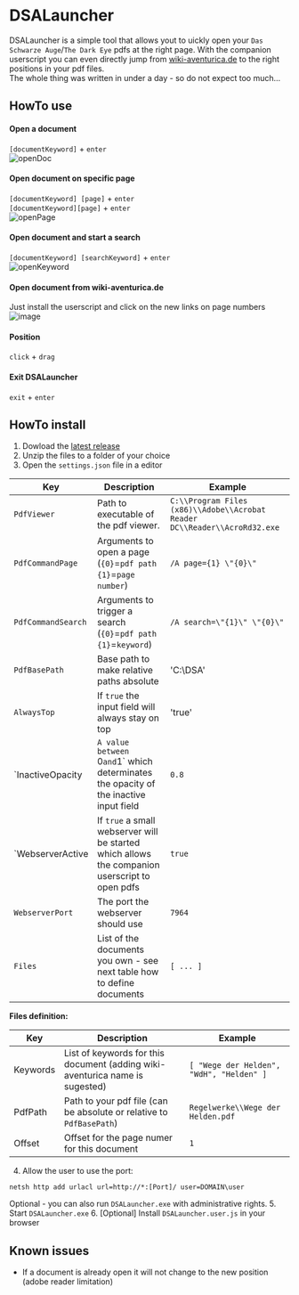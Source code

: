 # DSALauncher
DSALauncher is a simple tool that allows yout to uickly open your `Das Schwarze Auge`/`The Dark Eye` pdfs at the right page.
With the companion userscript you can even directly jump from [wiki-aventurica.de](https://wiki-aventurica.de) to the right positions in your pdf files.  
The whole thing was written in under a day - so do not expect too much...

## HowTo use
#### Open a document
`[documentKeyword]` + `enter`  
![openDoc](https://user-images.githubusercontent.com/5115160/44875183-b87f6600-ac9d-11e8-8694-e7ed7d8abe5f.png)


#### Open document on specific page
`[documentKeyword] [page]` + `enter`  
`[documentKeyword][page]` + `enter`  
![openPage](https://user-images.githubusercontent.com/5115160/44875236-e2388d00-ac9d-11e8-901c-310c46c6b6c7.png)

#### Open document and start a search
`[documentKeyword] [searchKeyword]` + `enter`  
![openKeyword](https://user-images.githubusercontent.com/5115160/44875298-10b66800-ac9e-11e8-9193-22fc7ecc5377.png)

#### Open document from wiki-aventurica.de
Just install the userscript and click on the new links on page numbers  
![image](https://user-images.githubusercontent.com/5115160/44875817-8b33b780-ac9f-11e8-87c5-33b99beb3574.png)

#### Position 
`click` + `drag` 

#### Exit DSALauncher
`exit` + `enter` 

## HowTo install
1. Dowload the [latest release](https://github.com/lukeIam/DSALauncher/releases)
2. Unzip the files to a folder of your choice
3. Open the `settings.json` file in a editor

| Key                | Description                                                                                      | Example                                                                   |
|--------------------|-------------------------------------------------------------------------------------------------|---------------------------------------------------------------------------|
| `PdfViewer`        | Path to executable of the pdf viewer.                                                           | `C:\\Program Files (x86)\\Adobe\\Acrobat Reader DC\\Reader\\AcroRd32.exe` |
| `PdfCommandPage`   | Arguments to open a page (`{0}`=`pdf path` `{1}`=`page number`)                                 | `/A page={1} \"{0}\"`                                                     |
| `PdfCommandSearch` | Arguments to trigger a search (`{0}`=`pdf path` `{1}`=`keyword`)                                | `/A search=\"{1}\" \"{0}\"`                                               |
| `PdfBasePath`      | Base path to make relative paths absolute                                                       | 'C:\\DSA'                                                                 |
| `AlwaysTop`        | If `true` the input field will always stay on top                                               | 'true'                                                                    |
| `InactiveOpacity   | `A value between `0` and `1` which determinates the opacity of the inactive input field         | `0.8`                                                                     |
| `WebserverActive   | If `true` a small webserver will be started which allows the companion userscript to open pdfs | `true`                                                                    |
| `WebserverPort`    | The port the webserver should use                                                               | `7964`                                                                    |
| `Files`            | List of the documents you own - see next table how to define documents                           | `[ ... ]`                                                                 |

**Files definition:**

| Key      | Description                                                                  | Example                                  |
|----------|------------------------------------------------------------------------------|------------------------------------------|
| Keywords | List of keywords for this document (adding wiki-aventurica name is sugested) | `[ "Wege der Helden", "WdH", "Helden" ]` |
| PdfPath  | Path to your pdf file (can be absolute or relative to `PdfBasePath`)         | `Regelwerke\\Wege der Helden.pdf`        |
| Offset   | Offset for the page numer for this document                                  | `1`                                      |

4. Allow the user to use the port:
```
netsh http add urlacl url=http://*:[Port]/ user=DOMAIN\user
```
Optional - you can also run `DSALauncher.exe` with administrative rights.
5. Start `DSALauncher.exe`
6. [Optional] Install `DSALauncher.user.js` in your browser

## Known issues
- If a document is already open it will not change to the new position (adobe reader limitation)
